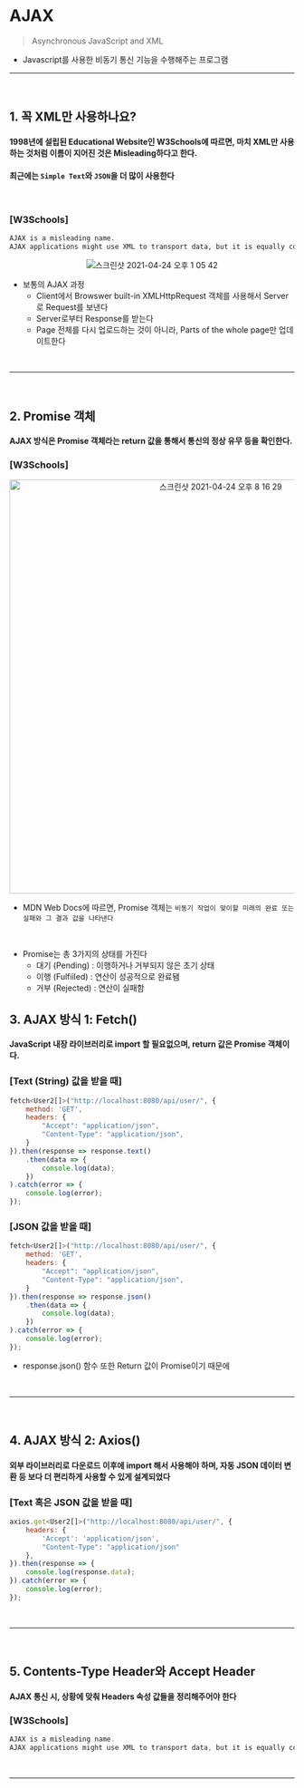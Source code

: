 # AJAX
> Asynchronous JavaScript and XML

* Javascript를 사용한 비동기 통신 기능을 수행해주는 프로그램

<hr>
<br>

## 1. 꼭 XML만 사용하나요?

#### 1998년에 설립된 Educational Website인 W3Schools에 따르면, 마치 XML만 사용하는 것처럼 이름이 지어진 것은 Misleading하다고 한다. 
#### 최근에는 ```Simple Text```와 ```JSON```을 더 많이 사용한다

<br>

### [W3Schools]
```bash
AJAX is a misleading name.
AJAX applications might use XML to transport data, but it is equally common to transport data as plain text or JSON text.
```
<div align="center">  
  
  ![스크린샷 2021-04-24 오후 1 05 42](https://user-images.githubusercontent.com/37537227/115946667-c8f34780-a4fd-11eb-95ac-415ba4a9b7ba.png)

</div>

* 보통의 AJAX 과정
  * Client에서 Browswer built-in XMLHttpRequest 객체를 사용해서 Server로 Request를 보낸다
  * Server로부터 Response를 받는다
  * Page 전체를 다시 업로드하는 것이 아니라, Parts of the whole page만 업데이트한다


<br>
<hr>
<br>

## 2. Promise 객체

#### AJAX 방식은 Promise 객체라는 return 값을 통해서 통신의 정상 유무 등을 확인한다.

### [W3Schools]
<div align="center" >
  
  <img width="731" alt="스크린샷 2021-04-24 오후 8 16 29" src="https://user-images.githubusercontent.com/37537227/115956809-f827aa00-a539-11eb-8b64-72c5151e1d5d.png">

</div>

* MDN Web Docs에 따르면, Promise 객체는 ```비동기 작업이 맞이할 미래의 완료 또는 실패와 그 결과 값을 나타낸다```

<br>

* Promise는 총 3가지의 상태를 가진다
  * 대기 (Pending)   : 이행하거나 거부되지 않은 초기 상태
  * 이행 (Fulfiiled) : 연산이 성공적으로 완료됌
  * 거부 (Rejected)  : 연산이 실패함   

## 3. AJAX 방식 1: Fetch()

#### JavaScript 내장 라이브러리로 import 할 필요없으며, return 값은 Promise 객체이다.

### [Text (String) 값을 받을 때]
```js
fetch<User2[]>("http://localhost:8080/api/user/", {
    method: 'GET',
    headers: {
        "Accept": "application/json",
        "Content-Type": "application/json",
    }
}).then(response => response.text()
    .then(data => {
        console.log(data);
    })
).catch(error => {
    console.log(error);
});
```

### [JSON 값을 받을 때]
```js
fetch<User2[]>("http://localhost:8080/api/user/", {
    method: 'GET',
    headers: {
        "Accept": "application/json",
        "Content-Type": "application/json",
    }
}).then(response => response.json()
    .then(data => {
        console.log(data);
    })
).catch(error => {
    console.log(error);
});
```
* response.json() 함수 또한 Return 값이 Promise이기 때문에 

<br>
<hr>
<br>

## 4. AJAX 방식 2: Axios()

#### 외부 라이브러리로 다운로드 이후에 import 해서 사용해야 하며, 자동 JSON 데이터 변환 등 보다 더 편리하게 사용할 수 있게 설계되었다

### [Text 혹은 JSON 값을 받을 때]
```js
axios.get<User2[]>("http://localhost:8080/api/user/", {
    headers: {
        'Accept': 'application/json',
        "Content-Type": "application/json"
    },
}).then(response => {
    console.log(response.data);
}).catch(error => {
    console.log(error);
});
```

<br>
<hr>
<br>

## 5. Contents-Type Header와 Accept Header

#### AJAX 통신 시, 상황에 맞춰 Headers 속성 값들을 정리해주어야 한다

### [W3Schools]
```js
AJAX is a misleading name.
AJAX applications might use XML to transport data, but it is equally common to transport data as plain text or JSON text.
```

<br>
<hr>
<br>
